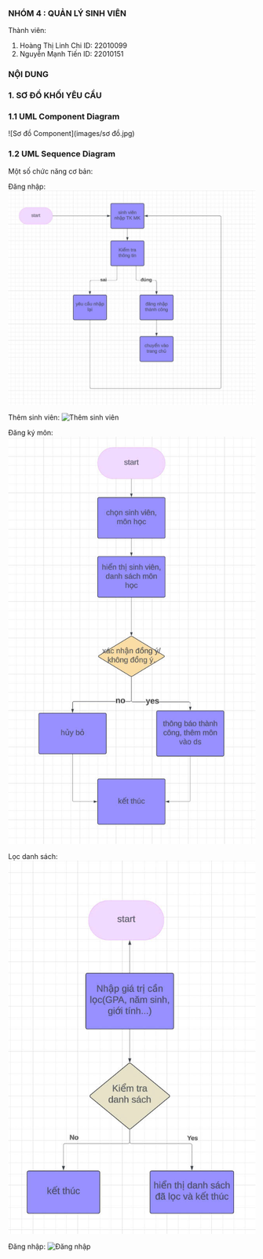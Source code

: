 ### NHÓM 4 : QUẢN LÝ SINH VIÊN 
Thành viên: 
  1. Hoàng Thị Linh Chi
     ID: 22010099
  2. Nguyễn Mạnh Tiến
     ID: 22010151

### NỘI DUNG
### 1. SƠ ĐỒ KHỐI YÊU CẦU
  ### 1.1 UML Component Diagram
   ![Sơ đồ Component](images/sơ đồ.jpg)
  
  ### 1.2 UML Sequence Diagram
   Một số chức năng cơ bản:

   Đăng nhập:
   ![Đăng nhập](images/login.jpg)

   Thêm sinh viên:
   ![Thêm sinh viên](images/add%20sinh%20viên.jpg)

   Đăng ký môn:
   ![Đăng ký môn](images/đăng%20kí%20môn.jpg)

   Lọc danh sách:
   ![Lọc danh sách](images/lọc%20danh%20sách.jpg)

   Đăng nhập:
   ![Đăng nhập](images/đăng%20nhậpView_Login.png)
